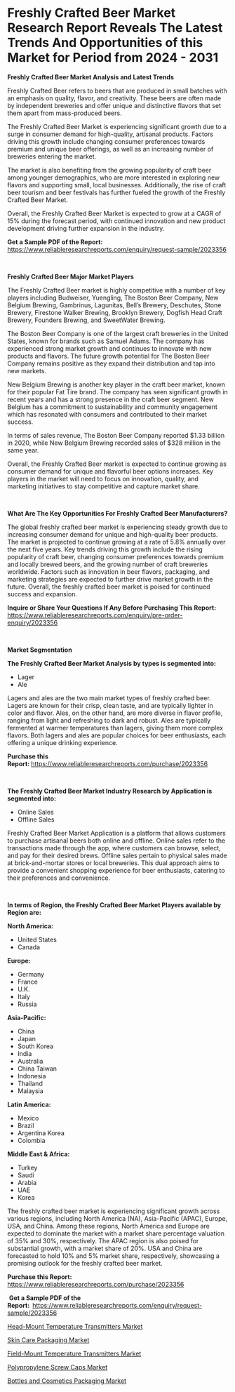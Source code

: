 <p><h1>Freshly Crafted Beer Market Research Report Reveals The Latest Trends And Opportunities of this Market for Period from 2024 - 2031</h1></p><p><strong>Freshly Crafted Beer Market Analysis and Latest Trends</strong></p>
<p><p>Freshly Crafted Beer refers to beers that are produced in small batches with an emphasis on quality, flavor, and creativity. These beers are often made by independent breweries and offer unique and distinctive flavors that set them apart from mass-produced beers.</p><p>The Freshly Crafted Beer Market is experiencing significant growth due to a surge in consumer demand for high-quality, artisanal products. Factors driving this growth include changing consumer preferences towards premium and unique beer offerings, as well as an increasing number of breweries entering the market.</p><p>The market is also benefiting from the growing popularity of craft beer among younger demographics, who are more interested in exploring new flavors and supporting small, local businesses. Additionally, the rise of craft beer tourism and beer festivals has further fueled the growth of the Freshly Crafted Beer Market.</p><p>Overall, the Freshly Crafted Beer Market is expected to grow at a CAGR of 15% during the forecast period, with continued innovation and new product development driving further expansion in the industry.</p></p>
<p><strong>Get a Sample PDF of the Report:&nbsp;</strong> <a href="https://www.reliableresearchreports.com/enquiry/request-sample/2023356">https://www.reliableresearchreports.com/enquiry/request-sample/2023356</a></p>
<p>&nbsp;</p>
<p><strong>Freshly Crafted Beer Major Market Players</strong></p>
<p><p>The Freshly Crafted Beer market is highly competitive with a number of key players including Budweiser, Yuengling, The Boston Beer Company, New Belgium Brewing, Gambrinus, Lagunitas, Bell’s Brewery, Deschutes, Stone Brewery, Firestone Walker Brewing, Brooklyn Brewery, Dogfish Head Craft Brewery, Founders Brewing, and SweetWater Brewing.</p><p>The Boston Beer Company is one of the largest craft breweries in the United States, known for brands such as Samuel Adams. The company has experienced strong market growth and continues to innovate with new products and flavors. The future growth potential for The Boston Beer Company remains positive as they expand their distribution and tap into new markets.</p><p>New Belgium Brewing is another key player in the craft beer market, known for their popular Fat Tire brand. The company has seen significant growth in recent years and has a strong presence in the craft beer segment. New Belgium has a commitment to sustainability and community engagement which has resonated with consumers and contributed to their market success.</p><p>In terms of sales revenue, The Boston Beer Company reported $1.33 billion in 2020, while New Belgium Brewing recorded sales of $328 million in the same year.</p><p>Overall, the Freshly Crafted Beer market is expected to continue growing as consumer demand for unique and flavorful beer options increases. Key players in the market will need to focus on innovation, quality, and marketing initiatives to stay competitive and capture market share.</p></p>
<p>&nbsp;</p>
<p><strong>What Are The Key Opportunities For Freshly Crafted Beer Manufacturers?</strong></p>
<p><p>The global freshly crafted beer market is experiencing steady growth due to increasing consumer demand for unique and high-quality beer products. The market is projected to continue growing at a rate of 5.8% annually over the next five years. Key trends driving this growth include the rising popularity of craft beer, changing consumer preferences towards premium and locally brewed beers, and the growing number of craft breweries worldwide. Factors such as innovation in beer flavors, packaging, and marketing strategies are expected to further drive market growth in the future. Overall, the freshly crafted beer market is poised for continued success and expansion.</p></p>
<p><strong>Inquire or Share Your Questions If Any Before Purchasing This Report:</strong> <a href="https://www.reliableresearchreports.com/enquiry/pre-order-enquiry/2023356">https://www.reliableresearchreports.com/enquiry/pre-order-enquiry/2023356</a></p>
<p>&nbsp;</p>
<p><strong>Market Segmentation</strong></p>
<p><strong>The Freshly Crafted Beer Market Analysis by types is segmented into:</strong></p>
<p><ul><li>Lager</li><li>Ale</li></ul></p>
<p><p>Lagers and ales are the two main market types of freshly crafted beer. Lagers are known for their crisp, clean taste, and are typically lighter in color and flavor. Ales, on the other hand, are more diverse in flavor profile, ranging from light and refreshing to dark and robust. Ales are typically fermented at warmer temperatures than lagers, giving them more complex flavors. Both lagers and ales are popular choices for beer enthusiasts, each offering a unique drinking experience.</p></p>
<p><strong>Purchase this Report:&nbsp;</strong><a href="https://www.reliableresearchreports.com/purchase/2023356">https://www.reliableresearchreports.com/purchase/2023356</a></p>
<p>&nbsp;</p>
<p><strong>The Freshly Crafted Beer Market Industry Research by Application is segmented into:</strong></p>
<p><ul><li>Online Sales</li><li>Offline Sales</li></ul></p>
<p><p>Freshly Crafted Beer Market Application is a platform that allows customers to purchase artisanal beers both online and offline. Online sales refer to the transactions made through the app, where customers can browse, select, and pay for their desired brews. Offline sales pertain to physical sales made at brick-and-mortar stores or local breweries. This dual approach aims to provide a convenient shopping experience for beer enthusiasts, catering to their preferences and convenience.</p></p>
<p>&nbsp;</p>
<p><strong>In terms of Region, the Freshly Crafted Beer Market Players available by Region are:</strong></p>
<p>
    <p> <strong> North America: </strong>
        <ul>
            <li>United States</li>
            <li>Canada</li>
        </ul>
        </p> 
    <p> <strong> Europe: </strong>
        <ul>
            <li>Germany</li>
            <li>France</li>
            <li>U.K.</li>
            <li>Italy</li>
            <li>Russia</li>
        </ul>
        </p> 
    <p> <strong> Asia-Pacific: </strong>
        <ul>
            <li>China</li>
            <li>Japan</li>
            <li>South Korea</li>
            <li>India</li>
            <li>Australia</li>
            <li>China Taiwan</li>
            <li>Indonesia</li>
            <li>Thailand</li>
            <li>Malaysia</li>
        </ul>
        </p> 
    <p> <strong> Latin America: </strong>
        <ul>
            <li>Mexico</li>
            <li>Brazil</li>
            <li>Argentina Korea</li>
            <li>Colombia</li>
        </ul>
        </p> 
    <p> <strong> Middle East & Africa: </strong>
        <ul>
            <li>Turkey</li>
            <li>Saudi</li>
            <li>Arabia</li>
            <li>UAE</li>
            <li>Korea</li>
        </ul>
    </p>
    </p>
<p><p>The freshly crafted beer market is experiencing significant growth across various regions, including North America (NA), Asia-Pacific (APAC), Europe, USA, and China. Among these regions, North America and Europe are expected to dominate the market with a market share percentage valuation of 35% and 30%, respectively. The APAC region is also poised for substantial growth, with a market share of 20%. USA and China are forecasted to hold 10% and 5% market share, respectively, showcasing a promising outlook for the freshly crafted beer market.</p></p>
<p><strong>Purchase this Report: </strong><a href="https://www.reliableresearchreports.com/purchase/2023356">https://www.reliableresearchreports.com/purchase/2023356</a></p>
<p>&nbsp;<strong>Get a Sample PDF of the Report:&nbsp;&nbsp;</strong><a href="https://www.reliableresearchreports.com/enquiry/request-sample/2023356">https://www.reliableresearchreports.com/enquiry/request-sample/2023356</a></p>
<p><strong></strong></p>
<p><p><a href="https://view.publitas.com/reportprime-1/head-mount-temperature-transmitters-market-size-global-industry-overview-market-segmentation-and-forecast-2024-to-2031/">Head-Mount Temperature Transmitters Market</a></p><p><a href="https://cautious-neon-760.notion.site/Global-Skin-Care-Packaging-Market-Size-and-Market-Trends-Insights-and-Projections-from-2024-to-2031-3e7a4880a6174e61a87e4509d1d9d0e9">Skin Care Packaging Market</a></p><p><a href="https://view.publitas.com/reportprime-1/field-mount-temperature-transmitters-market-research-report-provides-thorough-industry-overview-which-offers-an-in-depth-analysis-of-product-trends-and-new-market-divisions/">Field-Mount Temperature Transmitters Market</a></p><p><a href="https://frill-swim-3cd.notion.site/Polypropylene-Screw-Caps-Market-Centers-on-Aspects-such-as-Market-Growth-Market-Share-Market-Oppor-cc5d62d86e45418f92e4af3122660026">Polypropylene Screw Caps Market</a></p><p><a href="https://gentle-editor-9db.notion.site/Bottles-and-Cosmetics-Packaging-Market-Research-Report-Reveals-The-Latest-Trends-And-Opportunities-o-837eaa4c705f42a594701fa895e02758">Bottles and Cosmetics Packaging Market</a></p></p>